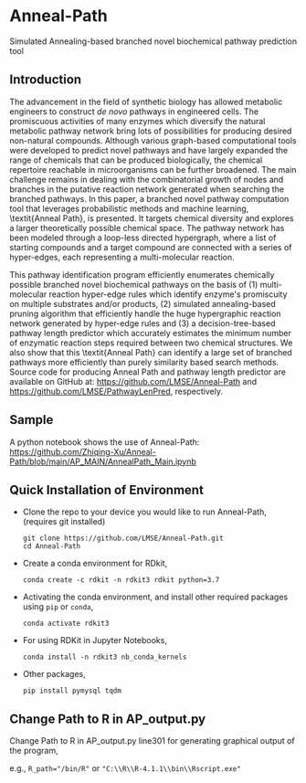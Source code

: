# Anneal-Path

Simulated Annealing-based branched novel biochemical pathway prediction tool

## Introduction

The advancement in the field of synthetic biology has allowed metabolic engineers to construct *de novo* pathways in engineered cells. The promiscuous activities of many enzymes which diversify the natural metabolic pathway network bring lots of possibilities for producing desired non-natural compounds. Although various graph-based computational tools were developed to predict novel pathways and have largely expanded the range of chemicals that can be produced biologically, the chemical repertoire reachable in microorganisms can be further broadened. The main challenge remains in dealing with the combinatorial growth of nodes and branches in the putative reaction network generated when searching the branched pathways. In this paper, a branched novel pathway computation tool that leverages probabilistic methods and machine learning, \textit{Anneal Path}, is presented. It targets chemical diversity and explores a larger theoretically possible chemical space. The pathway network has been modeled through a loop-less directed hypergraph, where a list of starting compounds and a target compound are connected with a series of hyper-edges, each representing a multi-molecular reaction.

This pathway identification program efficiently enumerates chemically possible branched novel biochemical pathways on the basis of (1) multi-molecular reaction hyper-edge rules which identify enzyme's promiscuity on multiple substrates and/or products, (2) simulated annealing-based pruning algorithm that efficiently handle the huge hypergraphic reaction network generated by hyper-edge rules and (3) a decision-tree-based pathway length predictor which accurately estimates the minimum number of enzymatic reaction steps required between two chemical structures. We also show that this \textit{Anneal Path} can identify a large set of branched pathways more efficiently than purely similarity based search methods. Source code for producing Anneal Path and pathway length predictor are available on GitHub at: https://github.com/LMSE/Anneal-Path and https://github.com/LMSE/PathwayLenPred, respectively.










## Sample

A python notebook shows the use of Anneal-Path: 
https://github.com/Zhiqing-Xu/Anneal-Path/blob/main/AP_MAIN/AnnealPath_Main.ipynb




## Quick Installation of Environment

- Clone the repo to your device you would like to run Anneal-Path, (requires git installed)
  ```
  git clone https://github.com/LMSE/Anneal-Path.git
  cd Anneal-Path
  ```


- Create a conda environment for RDkit, 
  ```
  conda create -c rdkit -n rdkit3 rdkit python=3.7
  ```


- Activating the conda environment, and install other required packages using `pip` or `conda`,
  ```
  conda activate rdkit3
  ``` 


- For using RDKit in Jupyter Notebooks, 
  ```
  conda install -n rdkit3 nb_conda_kernels
  ```


- Other packages, 
  ```
  pip install pymysql tqdm
  ```



## Change Path to R in AP_output.py 

Change Path to R in AP_output.py line301 for generating graphical output of the program, 

e.g., `R_path="/bin/R"` or `"C:\\R\\R-4.1.1\\bin\\Rscript.exe"`

